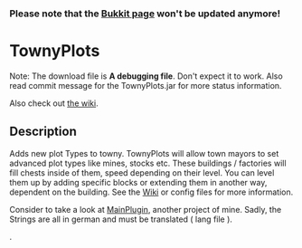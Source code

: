 ### Please note that the [Bukkit page](https://dev.bukkit.org/projects/townyplots) won't be updated anymore!

# TownyPlots

Note: The download file is **A debugging file**. Don't expect it to work. Also read commit message for the TownyPlots.jar for more status information.



Also check out [the wiki](https://github.com/Pommesritter/TownyPlots/wiki/).

## Description

Adds new plot Types to towny.
TownyPlots will allow town mayors to set advanced plot types like mines, stocks etc. 
These buildings / factories will fill chests inside of them, speed depending on their level. You can level them up by adding specific blocks or extending them in another way, dependent on the building. 
See the [Wiki](https://github.com/Pommesritter/TownyPlots/wiki) or config files for more information.

Consider to take a look at [MainPlugin](https://github.com/herbertsfundgrube/GSplugin), another project of mine. 
Sadly, the Strings are all in german and must be translated ( lang file ). 

.
